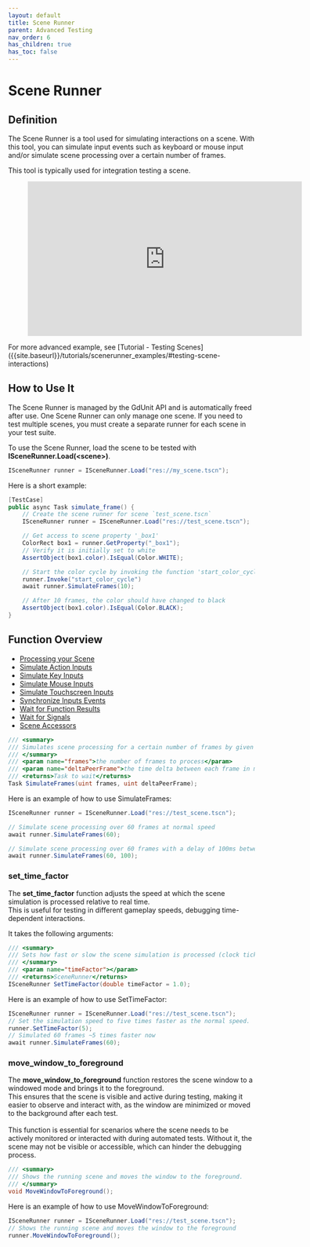 ```yaml
---
layout: default
title: Scene Runner
parent: Advanced Testing
nav_order: 6
has_children: true
has_toc: false
---
```


# Scene Runner

## Definition

The Scene Runner is a tool used for simulating interactions on a scene. With this tool, you can simulate input events such as keyboard or mouse input
and/or simulate scene processing over a certain number of frames.

This tool is typically used for integration testing a scene.
<figure class="video_container">
    <iframe width="560" height="315"
    src="https://www.youtube.com/embed/m6tYigD6Oe0?si=SgdLorwkoIGTJvNI"
    title="YouTube video player" frameborder="0"
    allow="accelerometer; autoplay; clipboard-write; encrypted-media; gyroscope; picture-in-picture; web-share" allowfullscreen>
    </iframe>
</figure>
For more advanced example, see [Tutorial - Testing Scenes]({{site.baseurl}}/tutorials/scenerunner_examples/#testing-scene-interactions)

## How to Use It

The Scene Runner is managed by the GdUnit API and is automatically freed after use. One Scene Runner can only manage one scene.
If you need to test multiple scenes, you must create a separate runner for each scene in your test suite.

To use the Scene Runner, load the scene to be tested with **ISceneRunner.Load(\<scene\>)**.

```cs
ISceneRunner runner = ISceneRunner.Load("res://my_scene.tscn");
```


Here is a short example:


```cs
[TestCase]
public async Task simulate_frame() {
    // Create the scene runner for scene `test_scene.tscn`
    ISceneRunner runner = ISceneRunner.Load("res://test_scene.tscn");

    // Get access to scene property '_box1'
    ColorRect box1 = runner.GetProperty("_box1");
    // Verify it is initially set to white
    AssertObject(box1.color).IsEqual(Color.WHITE);

    // Start the color cycle by invoking the function 'start_color_cycle' and await 10 frames being processed
    runner.Invoke("start_color_cycle")
    await runner.SimulateFrames(10);

    // After 10 frames, the color should have changed to black
    AssertObject(box1.color).IsEqual(Color.BLACK);
}
```


## Function Overview

* [Processing your Scene](#processing-and-rendering-your-scene)
* [Simulate Action Inputs]({{site.baseurl}}/advanced_testing/scene_runner/actions/#simulate-actions)
* [Simulate Key Inputs]({{site.baseurl}}/advanced_testing/scene_runner/keys/#simulate-key-inputs)
* [Simulate Mouse Inputs]({{site.baseurl}}/advanced_testing/scene_runner/mouse/#simulate-mouse-inputs)
* [Simulate Touchscreen Inputs]({{site.baseurl}}/advanced_testing/scene_runner/touchscreen/#simulate-touchscreen-inputs)
* [Synchronize Inputs Events]({{site.baseurl}}/advanced_testing/scene_runner/sync_inputs/#synchronize-inputs-events)
* [Wait for Function Results]({{site.baseurl}}/advanced_testing/scene_runner/functions/#functions)
* [Wait for Signals]({{site.baseurl}}/advanced_testing/scene_runner/signals/#signals)
* [Scene Accessors]({{site.baseurl}}/advanced_testing/scene_runner/accessors/#accessors)



```cs
/// <summary>
/// Simulates scene processing for a certain number of frames by given delta peer frame by ignoring the current time factor
/// </summary>
/// <param name="frames">the number of frames to process</param>
/// <param name="deltaPeerFrame">the time delta between each frame in milliseconds, by default no delay is set.</param>
/// <returns>Task to wait</returns>
Task SimulateFrames(uint frames, uint deltaPeerFrame);
```

Here is an example of how to use SimulateFrames:

```cs
ISceneRunner runner = ISceneRunner.Load("res://test_scene.tscn");

// Simulate scene processing over 60 frames at normal speed
await runner.SimulateFrames(60);

// Simulate scene processing over 60 frames with a delay of 100ms between each frame
await runner.SimulateFrames(60, 100);
```


### set_time_factor

The **set_time_factor** function adjusts the speed at which the scene simulation is processed relative to real time.<br>
This is useful for testing in different gameplay speeds, debugging time-dependent interactions.

It takes the following arguments:

```cs
/// <summary>
/// Sets how fast or slow the scene simulation is processed (clock ticks versus the real).
/// </summary>
/// <param name="timeFactor"></param>
/// <returns>SceneRunner</returns>
ISceneRunner SetTimeFactor(double timeFactor = 1.0);
```

Here is an example of how to use SetTimeFactor:

```cs
ISceneRunner runner = ISceneRunner.Load("res://test_scene.tscn");
// Set the simulation speed to five times faster as the normal speed.
runner.SetTimeFactor(5);
// Simulated 60 frames ~5 times faster now
await runner.SimulateFrames(60);
```


### move_window_to_foreground

The **move_window_to_foreground** function restores the scene window to a windowed mode and brings it to the foreground.<br>
This ensures that the scene is visible and active during testing, making it easier to observe and interact with,
as the window are minimized or moved to the background after each test.<br>
<br>
This function is essential for scenarios where the scene needs to be actively monitored or interacted with during automated tests.
Without it, the scene may not be visible or accessible, which can hinder the debugging process.


```cs
/// <summary>
/// Shows the running scene and moves the window to the foreground.
/// </summary>
void MoveWindowToForeground();
```

Here is an example of how to use MoveWindowToForeground:

```cs
ISceneRunner runner = ISceneRunner.Load("res://test_scene.tscn");
// Shows the running scene and moves the window to the foreground
runner.MoveWindowToForeground();
```

